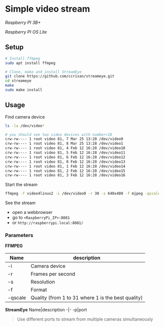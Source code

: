 # Simple video stream

*Raspberry PI 3B+*


*Raspberry PI OS Lite*

## Setup

```sh
# Install ffmpeg
sudo apt install ffmpeg

# Clone, make and install StreamEye
git clone https://github.com/ccrisan/streameye.git
cd streameye
make
sudo make install
```

## Usage

Find camera device
```sh
ls -la /dev/video*

# you should see two video devices with number<10
crw-rw---- 1 root video 81, 7 Mar 25 13:28 /dev/video0
crw-rw---- 1 root video 81, 8 Mar 25 13:28 /dev/video1
crw-rw---- 1 root video 81, 4 Feb 12 16:28 /dev/video10
crw-rw---- 1 root video 81, 5 Feb 12 16:28 /dev/video11
crw-rw---- 1 root video 81, 6 Feb 12 16:28 /dev/video12
crw-rw---- 1 root video 81, 0 Feb 12 16:28 /dev/video13
crw-rw---- 1 root video 81, 1 Feb 12 16:28 /dev/video14
crw-rw---- 1 root video 81, 2 Feb 12 16:28 /dev/video15
crw-rw---- 1 root video 81, 3 Feb 12 16:28 /dev/video16
```

Start the stream
```sh
ffmpeg -f video4linux2 -i /dev/video0 -r 30 -s 640x480 -f mjpeg -qscale 5 - 2>/dev/null | streameye -p 8081
```

See the stream
- open a webbrowser
- go to `<RaspberryPi_IP>:8081`
- or `http://raspberrypi.local:8081/`

### Parameters

**FFMPEG**

Name|description
-|-
-i|Camera device
-r|Frames per second
-s|Resolution
-f|Format
-qscale|Quality (from 1 to 31 where 1 is the best quality)

**StreamEye**
Name|description
-|-
-p|port

> Use different ports to stream from multiple cameras simultaneously
